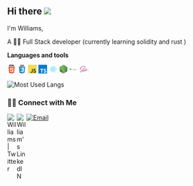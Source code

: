 ## Hi there  <img src="https://media.giphy.com/media/hvRJCLFzcasrR4ia7z/giphy.gif" width="25px !important"> 

I'm Williams,

A  👨‍💻 Full Stack developer (currently learning solidity and rust )

**Languages and tools**  

<code><img height="20" src="https://raw.githubusercontent.com/github/explore/80688e429a7d4ef2fca1e82350fe8e3517d3494d/topics/html/html.png"></code>
<code><img height="20" src="https://raw.githubusercontent.com/github/explore/80688e429a7d4ef2fca1e82350fe8e3517d3494d/topics/css/css.png"></code>
<code><img height="20" src="https://raw.githubusercontent.com/github/explore/80688e429a7d4ef2fca1e82350fe8e3517d3494d/topics/javascript/javascript.png"></code>
<code><img height="20" src="https://raw.githubusercontent.com/github/explore/80688e429a7d4ef2fca1e82350fe8e3517d3494d/topics/typescript/typescript.png"></code>
<code><img height="20" src="https://raw.githubusercontent.com/github/explore/80688e429a7d4ef2fca1e82350fe8e3517d3494d/topics/react/react.png"></code>
<code><img height="20" src="https://raw.githubusercontent.com/github/explore/80688e429a7d4ef2fca1e82350fe8e3517d3494d/topics/nodejs/nodejs.png"></code>
<code><img height="20" src="https://raw.githubusercontent.com/github/explore/80688e429a7d4ef2fca1e82350fe8e3517d3494d/topics/mongodb/mongodb.png"></code>
<code><img height="20" src="https://raw.githubusercontent.com/github/explore/80688e429a7d4ef2fca1e82350fe8e3517d3494d/topics/sass/sass.png"></code>


![Most Used  Langs](https://github-readme-stats.vercel.app/api/top-langs/?username=williamsgqdev&theme=tokyonight&layout=compact)

<h3> 🤝🏻 Connect with Me </h3>

<div>
<a href="mailto:williamsagbunu@gmail.com">
  <img alt="Email" src="https://img.shields.io/badge/Email-williamsagbunu@gmail.com-blue?style=flat-square&logo=gmail">
  </a>
<a href="https://twitter.com/gq_williams">
  <img align="left" alt="Williams  | Twitter" width="22px" src="https://raw.githubusercontent.com/peterthehan/peterthehan/master/assets/twitter.svg" />
</a>
<a href="https://www.linkedin.com/in/williams-agbunu-99607621b/">
  <img align="left" alt="William's LinkedIN" width="22px" src="https://raw.githubusercontent.com/peterthehan/peterthehan/master/assets/linkedin.svg" />
</a>
</div>


